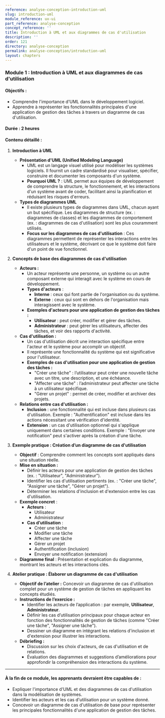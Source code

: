 ```yaml
---
reference: analyse-conception-introduction-uml
slug: introduction-uml
module_reference: ux-ui
part_reference: analyse-conception
concept_reference: ''
title: Introduction à UML et aux diagrammes de cas d'utilisation
description: ''
order: 121
directory: analyse-conception
permalink: analyse-conception/introduction-uml
layout: chapters
---
```


### **Module 1 : Introduction à UML et aux diagrammes de cas d'utilisation**

#### **Objectifs :**
- Comprendre l'importance d'UML dans le développement logiciel.
- Apprendre à représenter les fonctionnalités principales d'une application de gestion des tâches à travers un diagramme de cas d'utilisation.

#### **Durée :** 2 heures

#### **Contenu détaillé :**

1. **Introduction à UML**
   - **Présentation d'UML (Unified Modeling Language)**
     - UML est un langage visuel utilisé pour modéliser les systèmes logiciels. Il fournit un cadre standardisé pour visualiser, spécifier, construire et documenter les composants d'un système.
     - **Pourquoi UML ?** : UML permet aux équipes de développement de comprendre la structure, le fonctionnement, et les interactions d'un système avant de coder, facilitant ainsi la planification et réduisant les risques d'erreurs.
   - **Types de diagrammes UML**
     - Il existe plusieurs types de diagrammes dans UML, chacun ayant un but spécifique. Les diagrammes de structure (ex. : diagrammes de classes) et les diagrammes de comportement (ex. : diagrammes de cas d'utilisation) sont les plus couramment utilisés.
     - **Focus sur les diagrammes de cas d'utilisation** : Ces diagrammes permettent de représenter les interactions entre les utilisateurs et le système, décrivant ce que le système doit faire d'un point de vue fonctionnel.

2. **Concepts de base des diagrammes de cas d'utilisation**
   - **Acteurs :**
     - Un acteur représente une personne, un système ou un autre composant externe qui interagit avec le système en cours de développement.
     - **Types d'acteurs** :
       - **Interne** : ceux qui font partie de l'organisation ou du système.
       - **Externe** : ceux qui sont en dehors de l'organisation mais interagissent avec le système.
     - **Exemples d'acteurs pour une application de gestion des tâches :**
       - **Utilisateur** : peut créer, modifier et gérer des tâches.
       - **Administrateur** : peut gérer les utilisateurs, affecter des tâches, et voir des rapports d'activité.
   - **Cas d'utilisation :**
     - Un cas d'utilisation décrit une interaction spécifique entre l'acteur et le système pour accomplir un objectif.
     - Il représente une fonctionnalité du système qui est significative pour l'utilisateur.
     - **Exemples de cas d'utilisation pour une application de gestion des tâches :**
       - "Créer une tâche" : l’utilisateur peut créer une nouvelle tâche avec un titre, une description, et une échéance.
       - "Affecter une tâche" : l’administrateur peut affecter une tâche à un utilisateur spécifique.
       - "Gérer un projet" : permet de créer, modifier et archiver des projets.
   - **Relations entre cas d'utilisation :**
     - **Inclusion** : une fonctionnalité qui est incluse dans plusieurs cas d'utilisation. Exemple : "Authentification" est incluse dans les actions nécessitant une vérification d'identité.
     - **Extension** : un cas d'utilisation optionnel qui s'applique uniquement dans certaines conditions. Exemple : "Envoyer une notification" peut s'activer après la création d'une tâche.

3. **Exemple pratique : Création d’un diagramme de cas d'utilisation**
   - **Objectif** : Comprendre comment les concepts sont appliqués dans une situation réelle.
   - **Mise en situation :**
     - Définir les acteurs pour une application de gestion des tâches (ex. : "Utilisateur", "Administrateur").
     - Identifier les cas d'utilisation pertinents (ex. : "Créer une tâche", "Assigner une tâche", "Gérer un projet").
     - Déterminer les relations d'inclusion et d'extension entre les cas d'utilisation.
   - **Exemple concret** :
     - **Acteurs** :
       - Utilisateur
       - Administrateur
     - **Cas d’utilisation** :
       - Créer une tâche
       - Modifier une tâche
       - Affecter une tâche
       - Gérer un projet
       - Authentification (inclusion)
       - Envoyer une notification (extension)
   - **Diagramme final** : Présentation et explication du diagramme, montrant les acteurs et les interactions clés.

4. **Atelier pratique : Élaborer un diagramme de cas d'utilisation**
   - **Objectif de l’atelier :** Concevoir un diagramme de cas d'utilisation complet pour un système de gestion de tâches en appliquant les concepts étudiés.
   - **Instructions de l’exercice :**
     - Identifier les acteurs de l’application : par exemple, **Utilisateur**, **Administrateur**.
     - Définir les cas d’utilisation principaux pour chaque acteur en fonction des fonctionnalités de gestion de tâches (comme "Créer une tâche", "Assigner une tâche").
     - Dessiner un diagramme en intégrant les relations d'inclusion et d'extension pour illustrer les interactions.
   - **Débriefing :**
     - Discussion sur les choix d'acteurs, de cas d'utilisation et de relations.
     - Évaluation des diagrammes et suggestions d’améliorations pour approfondir la compréhension des interactions du système.

---

#### **À la fin de ce module, les apprenants devraient être capables de :**
- Expliquer l'importance d'UML et des diagrammes de cas d'utilisation dans la modélisation de systèmes.
- Identifier les acteurs et les cas d'utilisation pour un système donné.
- Concevoir un diagramme de cas d'utilisation de base pour représenter les principales fonctionnalités d'une application de gestion des tâches.